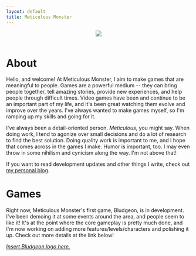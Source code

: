 ```yaml
---
layout: default
title: Meticulous Monster
---
```

<header>
    <div class="container">
        <div class="row">
            <div class="col-xs-12">
                <img class="img-responsive center-block" src="{{site.baseurl}}/images/meticulous-monster-logo.png" />
            </div>
        </div>
    </div>
</header>

# About

Hello, and welcome! At Meticulous Monster, I aim to make games that are meaningful to people. Games are a powerful medium -- they can bring people together, tell amazing stories, provide new experiences, and help people through difficult times. Video games have been and continue to be an important part of my life, and it's been great watching them evolve and improve over the years. I've always wanted to make games myself, so I'm ramping up my skills and going for it.

I've always been a detail-oriented person. *Meticulous*, you might say. When doing work, I tend to agonize over small decisions and do a lot of research to find the best solution. Doing quality work is important to me, and I hope that comes across in the games I make. Humor is important, too. I may even throw in some nihilism and cynicism along the way. I'm not above that!

If you want to read development updates and other things I write, check out [my personal blog](https://colececil.io/).

# Games

Right now, Meticulous Monster's first game, Bludgeon, is in development. I've been demoing it at some events around the area, and people seem to like it! It's at the point where the core gameplay is pretty much done, and I'm now working on adding more features/levels/characters and polishing it up. Check out more details at the link below!

[*Insert Bludgeon logo here.*](/bludgeon)